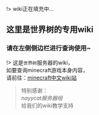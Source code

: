 !> wiki正在填充中...

## 这里是世界树的专用wiki

### 请在左侧侧边栏进行查询使用~

!> 这是`世界树`服务器的wiki，  
如要查询minecraft游戏本身内容，  
请前往：[minecraft中文wiki站](https://minecraft-zh.gamepedia.com/Minecraft_Wiki)

> 特别感谢：  
*nayycat服务器组*  
给我们的wiki教学支持
